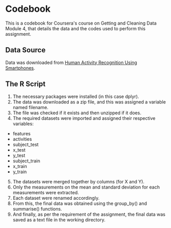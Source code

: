 # Codebook

This is a codebook for Coursera's course on Getting and Cleaning Data Module 4, that details the data and the codes used to perform this assignment.

## Data Source

Data was downloaded from [Human Activity Recognition Using Smartphones](https://archive.ics.uci.edu/dataset/240/human+activity+recognition+using+smartphones).

## The R Script

1. The necessary packages were installed (in this case dplyr).
2. The data was downloaded as a zip file, and this was assigned a variable named filename.
3. The file was checked if it exists and then unzipped if it does.
4. The required datasets were imported and assigned their respective variables:
- features
- activities
- subject_test
- x_test
- y_test
- subject_train
- x_train
- y_train
5. The datasets were merged together by columns (for X and Y).
6. Only the measurements on the mean and standard deviation for each measurements were extracted.
7. Each dataset were renamed accordingly.
8. From this, the final data was obtained using the group_by() and summarise() functions.
9. And finally, as per the requirement of the assignment, the final data was saved as a text file in the working directory.
 





